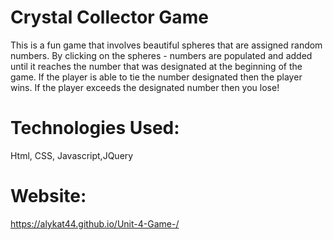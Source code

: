 # Crystal Collector Game

This is a fun game that involves beautiful spheres that are assigned random numbers.  By clicking on the spheres - numbers are populated and added until it reaches the number that was designated at the beginning of the game.  If the player is able to tie the number designated then the player wins.  If the player exceeds the designated number then you lose!

# Technologies Used:
Html, CSS, Javascript,JQuery




# Website:
 https://alykat44.github.io/Unit-4-Game-/
